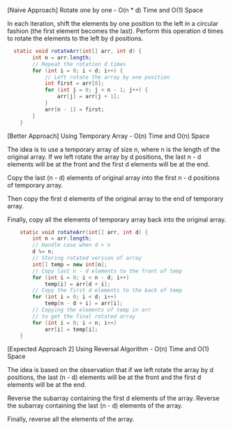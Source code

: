 <p>[Naive Approach] Rotate one by one - O(n * d) Time and O(1) Space

In each iteration, shift the elements by one position to the left in a circular fashion (the first element becomes the last). Perform this operation d times to rotate the elements to the left by d positions.</p>

```java
  static void rotateArr(int[] arr, int d) {
        int n = arr.length;
        // Repeat the rotation d times
        for (int i = 0; i < d; i++) {
            // Left rotate the array by one position
            int first = arr[0];
            for (int j = 0; j < n - 1; j++) {
                arr[j] = arr[j + 1];
            }
            arr[n - 1] = first;
        }
    }
```

<p>[Better Approach] Using Temporary Array - O(n) Time and O(n) Space

The idea is to use a temporary array of size n, where n is the length of the original array. If we left rotate the array by d positions, the last n - d elements will be at the front and the first d elements will be at the end.

Copy the last (n - d) elements of original array into the first n - d positions of temporary array.

Then copy the first d elements of the original array to the end of temporary array.

Finally, copy all the elements of temporary array back into the original array.</p>

```java
    static void rotateArr(int[] arr, int d) {
        int n = arr.length;
        // Handle case when d > n
        d %= n;
        // Storing rotated version of array
        int[] temp = new int[n];
        // Copy last n - d elements to the front of temp
        for (int i = 0; i < n - d; i++)
            temp[i] = arr[d + i];
        // Copy the first d elements to the back of temp
        for (int i = 0; i < d; i++)
            temp[n - d + i] = arr[i];
        // Copying the elements of temp in arr
        // to get the final rotated array
        for (int i = 0; i < n; i++)
            arr[i] = temp[i];
    }
```

<p>[Expected Approach 2] Using Reversal Algorithm - O(n) Time and O(1) Space

The idea is based on the observation that if we left rotate the array by d positions, the last (n - d) elements will be at the front and the first d elements will be at the end. 

Reverse the subarray containing the first d elements of the array.
Reverse the subarray containing the last (n - d) elements of the array.

Finally, reverse all the elements of the array.</p>
